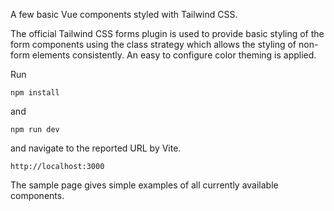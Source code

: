 A few basic Vue components styled with Tailwind CSS.

The official Tailwind CSS forms plugin is used to provide basic styling of the form components using the class strategy which allows the styling of non-form elements consistently.
An easy to configure color theming is applied.

Run
```
npm install
```
and
```
npm run dev
```
and navigate to the reported URL by Vite.
```
http://localhost:3000
```
The sample page gives simple examples of all currently available components.